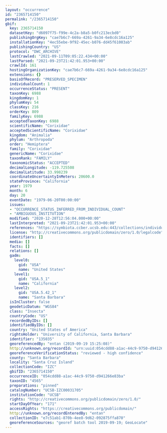 ```yaml
---
layout: "occurrence"
id: "2365714150"
permalink: "/2365714150"
gbif:
  key: 2365714150
  datasetKey: "d6097f75-f99e-4c2a-b8a5-b0fc213ecbd0"
  publishingOrgKey: "cae7b6c7-669a-4261-9a34-6e8cdc16a125"
  installationKey: "4ec55ebe-9f92-45ec-b076-dd45f61003ab"
  publishingCountry: "US"
  protocol: "DWC_ARCHIVE"
  lastCrawled: "2021-09-11T09:05:22.434+00:00"
  lastParsed: "2021-09-23T21:42:01.953+00:00"
  crawlId: 161
  hostingOrganizationKey: "cae7b6c7-669a-4261-9a34-6e8cdc16a125"
  extensions: {}
  basisOfRecord: "PRESERVED_SPECIMEN"
  individualCount: 1
  occurrenceStatus: "PRESENT"
  taxonKey: 6988
  kingdomKey: 1
  phylumKey: 54
  classKey: 216
  orderKey: 809
  familyKey: 6988
  acceptedTaxonKey: 6988
  scientificName: "Corixidae"
  acceptedScientificName: "Corixidae"
  kingdom: "Animalia"
  phylum: "Arthropoda"
  order: "Hemiptera"
  family: "Corixidae"
  genericName: "Corixidae"
  taxonRank: "FAMILY"
  taxonomicStatus: "ACCEPTED"
  decimalLongitude: -119.725508
  decimalLatitude: 33.998239
  coordinateUncertaintyInMeters: 20600.0
  stateProvince: "California"
  year: 1979
  month: 6
  day: 20
  eventDate: "1979-06-20T00:00:00"
  issues:
  - "OCCURRENCE_STATUS_INFERRED_FROM_INDIVIDUAL_COUNT"
  - "AMBIGUOUS_INSTITUTION"
  modified: "2020-12-28T12:56:04.000+00:00"
  lastInterpreted: "2021-09-23T21:42:01.953+00:00"
  references: "https://symbiota.ccber.ucsb.edu:443/collections/individual/index.php?occid=135035"
  license: "http://creativecommons.org/publicdomain/zero/1.0/legalcode"
  identifiers: []
  media: []
  facts: []
  relations: []
  gadm:
    level0:
      gid: "USA"
      name: "United States"
    level1:
      gid: "USA.5_1"
      name: "California"
    level2:
      gid: "USA.5.42_1"
      name: "Santa Barbara"
  isInCluster: false
  geodeticDatum: "WGS84"
  class: "Insecta"
  countryCode: "US"
  recordedByIDs: []
  identifiedByIDs: []
  country: "United States of America"
  rightsHolder: "University of California, Santa Barbara"
  identifier: "135035"
  georeferencedBy: "entan (2019-09-19 15:25:08)"
  http://unknown.org/recordId: "urn:uuid:054cdd88-a1ac-44c9-9750-d941266e83ba"
  georeferenceVerificationStatus: "reviewed - high confidence"
  county: "Santa Barbara"
  locality: "Santa Cruz Island"
  collectionCode: "IZC"
  gbifID: "2365714150"
  occurrenceID: "054cdd88-a1ac-44c9-9750-d941266e83ba"
  taxonID: "4565"
  preparations: "pinned"
  catalogNumber: "UCSB-IZC00031705"
  institutionCode: "UCSB"
  rights: "http://creativecommons.org/publicdomain/zero/1.0/"
  startDayOfYear: "171"
  accessRights: "https://creativecommons.org/publicdomain/"
  http://unknown.org/recordEnteredBy: "entan"
  collectionID: "e7c51ab1-870b-4ee8-9d62-092875ffa870"
  georeferenceSources: "georef batch tool 2019-09-19; GeoLocate"
---
```

